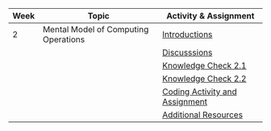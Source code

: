 | Week | Topic                                | Activity & Assignment |
|------|--------------------------------------|-----------------------|
| 2    | Mental Model of Computing Operations | [Introductions](./Introduction%20And%20Instructions.pdf)         |
|      |                                      | [Discusssions](https://classroom.google.com/c/NjE1MzM0ODAxMDIz/a/NjE1NDk2ODk4MjY2/details)          |
|      |                                      | [Knowledge Check 2.1](https://docs.google.com/forms/d/e/1FAIpQLScK8BgEZy8UMQ_gZVILayfQCg5j4EDoUnlh27tWjq-x9YTvGg/viewform)  |
|      |                                      | [Knowledge Check 2.2](https://docs.google.com/forms/d/e/1FAIpQLScK8BgEZy8UMQ_gZVILayfQCg5j4EDoUnlh27tWjq-x9YTvGg/viewform)   |
|      |                                      | [Coding Activity and Assignment]()       |
|      |                                      | [Additional Resources](./Additional%20Resources.pdf)  |
